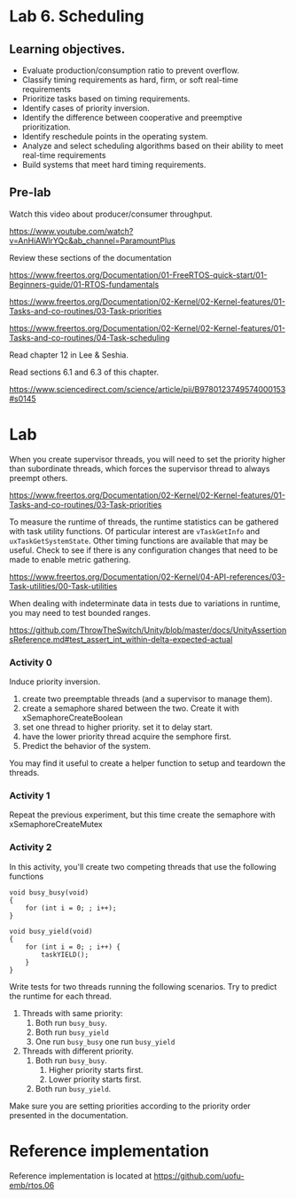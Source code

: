 # Lab 6. Scheduling

## Learning objectives.
* Evaluate production/consumption ratio to prevent overflow.
* Classify timing requirements as hard, firm, or soft real-time requirements
* Prioritize tasks based on timing requirements.
* Identify cases of priority inversion.
* Identify the difference between cooperative and preemptive prioritization.
* Identify reschedule points in the operating system.
* Analyze and select scheduling algorithms based on their ability to meet real-time requirements
* Build systems that meet hard timing requirements.

## Pre-lab
Watch this video about producer/consumer throughput.

https://www.youtube.com/watch?v=AnHiAWlrYQc&ab_channel=ParamountPlus

Review these sections of the documentation

https://www.freertos.org/Documentation/01-FreeRTOS-quick-start/01-Beginners-guide/01-RTOS-fundamentals

https://www.freertos.org/Documentation/02-Kernel/02-Kernel-features/01-Tasks-and-co-routines/03-Task-priorities

https://www.freertos.org/Documentation/02-Kernel/02-Kernel-features/01-Tasks-and-co-routines/04-Task-scheduling

Read chapter 12 in Lee & Seshia.

Read sections 6.1 and 6.3 of this chapter.

https://www.sciencedirect.com/science/article/pii/B9780123749574000153#s0145

# Lab

When you create supervisor threads, you will need to set the priority higher than subordinate threads, which forces the supervisor thread to always preempt others.

https://www.freertos.org/Documentation/02-Kernel/02-Kernel-features/01-Tasks-and-co-routines/03-Task-priorities

To measure the runtime of threads, the runtime statistics can be gathered with task utility functions. Of particular interest are `vTaskGetInfo` and `uxTaskGetSystemState`. Other timing functions are available that may be useful. Check to see if there is any configuration changes that need to be made to enable metric gathering.

https://www.freertos.org/Documentation/02-Kernel/04-API-references/03-Task-utilities/00-Task-utilities

When dealing with indeterminate data in tests due to variations in runtime, you may need to test bounded ranges.

https://github.com/ThrowTheSwitch/Unity/blob/master/docs/UnityAssertionsReference.md#test_assert_int_within-delta-expected-actual

### Activity 0
Induce priority inversion.

1. create two preemptable threads (and a supervisor to manage them).
1. create a semaphore shared between the two. Create it with xSemaphoreCreateBoolean
1. set one thread to higher priority. set it to delay start.
1. have the lower priority thread acquire the semphore first.
1. Predict the behavior of the system.

You may find it useful to create a helper function to setup and teardown the threads.

### Activity 1
Repeat the previous experiment, but this time create the semaphore with xSemaphoreCreateMutex

### Activity 2
In this activity, you'll create two competing threads that use the following functions
```
void busy_busy(void)
{
    for (int i = 0; ; i++);
}

void busy_yield(void)
{
    for (int i = 0; ; i++) {
        taskYIELD();
    }
}
```
Write tests for two threads running the following scenarios. Try to predict the runtime for each thread.
1. Threads with same priority:
    1. Both run `busy_busy`.
    1. Both run `busy_yield`
    1. One run `busy_busy` one run `busy_yield`
1. Threads with different priority.
    1. Both run `busy_busy`.
        1. Higher priority starts first.
        1. Lower priority starts first.
    1. Both run `busy_yield`.

Make sure you are setting priorities according to the priority order presented in the documentation.

# Reference implementation
Reference implementation is located at https://github.com/uofu-emb/rtos.06

